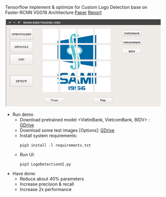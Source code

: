 Tensorflow implement & optimize for Custom Logo Detection base on Faster-RCNN VGG16 Architecture
[Paper](https://arxiv.org/abs/1506.01497)
[Report](https://github.com/NNDam/Custom-Logo-Detection/blob/master/sami/LogoDetection.pdf)
<p align="center">
<img src="ui.png" width="500" height="280">
</p>

* Run demo
  - Download pretrained model <VietinBank, VietcomBank, BIDV> : [GDrive](https://drive.google.com/open?id=1CIExYmXyfvnq2VRkjrqS7hg13F0-QptO)
  - Download some test images [Options]: [GDrive](https://drive.google.com/open?id=1xQDOM7qXln-sp4-rEMReWkFJscHfmKi2) 
  - Install system requirements: 
    ```
    pip3 install -l requirements.txt
    ```
  - Run UI: 
    ```
    pip3 LogoDetectionUI.py
    ```
* Have done:
  - Reduce about 40% parameters 
  - Increase precision & recall
  - Increase 2x performance
